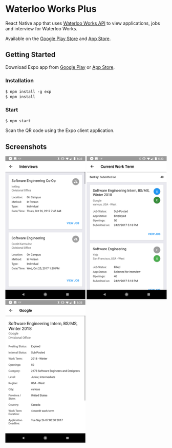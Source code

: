 # Waterloo Works Plus
React Native app that uses [Waterloo Works API](https://github.com/waterloo-works-plus/waterloo-works-api) to view applications, jobs and interview for Waterloo Works.

Available on the [Google Play Store](https://play.google.com/store/apps/details?id=com.munazrahman.waterlooworksplus) and [App Store](https://itunes.apple.com/app/id1360938302).

## Getting Started
Download Expo app from [Google Play](https://play.google.com/store/apps/details?id=host.exp.exponent&hl=en) or [App Store](https://itunes.apple.com/us/app/expo-client/id982107779?mt=8).
### Installation
```
$ npm install -g exp
$ npm install
```

### Start
```
$ npm start
```

Scan the QR code using the Expo client application.

## Screenshots
<img src="/screenshots/android/interviews_screen.png" width="250"> <img src="/screenshots/android/applications_screen.png" width="250"> <img src="/screenshots/android/job_screen-1.png" width="250">
